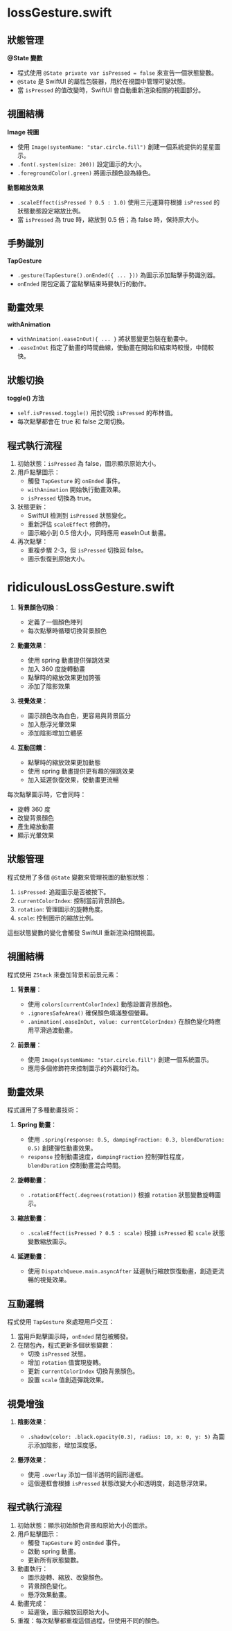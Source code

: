 
# lossGesture.swift 

## 狀態管理

**@State 變數**
- 程式使用 `@State private var isPressed = false` 來宣告一個狀態變數。
- `@State` 是 SwiftUI 的屬性包裝器，用於在視圖中管理可變狀態。
- 當 `isPressed` 的值改變時，SwiftUI 會自動重新渲染相關的視圖部分。

## 視圖結構

**Image 視圖**
- 使用 `Image(systemName: "star.circle.fill")` 創建一個系統提供的星星圖示。
- `.font(.system(size: 200))` 設定圖示的大小。
- `.foregroundColor(.green)` 將圖示顏色設為綠色。

**動態縮放效果**
- `.scaleEffect(isPressed ? 0.5 : 1.0)` 使用三元運算符根據 `isPressed` 的狀態動態設定縮放比例。
- 當 `isPressed` 為 true 時，縮放到 0.5 倍；為 false 時，保持原大小。

## 手勢識別

**TapGesture**
- `.gesture(TapGesture().onEnded({ ... }))` 為圖示添加點擊手勢識別器。
- `onEnded` 閉包定義了當點擊結束時要執行的動作。

## 動畫效果

**withAnimation**
- `withAnimation(.easeInOut){ ... }` 將狀態變更包裝在動畫中。
- `.easeInOut` 指定了動畫的時間曲線，使動畫在開始和結束時較慢，中間較快。

## 狀態切換

**toggle() 方法**
- `self.isPressed.toggle()` 用於切換 `isPressed` 的布林值。
- 每次點擊都會在 true 和 false 之間切換。

## 程式執行流程

1. 初始狀態：`isPressed` 為 false，圖示顯示原始大小。
2. 用戶點擊圖示：
   - 觸發 `TapGesture` 的 `onEnded` 事件。
   - `withAnimation` 開始執行動畫效果。
   - `isPressed` 切換為 true。
3. 狀態更新：
   - SwiftUI 檢測到 `isPressed` 狀態變化。
   - 重新評估 `scaleEffect` 修飾符。
   - 圖示縮小到 0.5 倍大小，同時應用 easeInOut 動畫。
4. 再次點擊：
   - 重複步驟 2-3，但 `isPressed` 切換回 false。
   - 圖示恢復到原始大小。
  



# ridiculousLossGesture.swift


1. **背景顏色切換**：
   - 定義了一個顏色陣列
   - 每次點擊時循環切換背景顏色

2. **動畫效果**：
   - 使用 spring 動畫提供彈跳效果
   - 加入 360 度旋轉動畫
   - 點擊時的縮放效果更加誇張
   - 添加了陰影效果

3. **視覺效果**：
   - 圖示顏色改為白色，更容易與背景區分
   - 加入懸浮光暈效果
   - 添加陰影增加立體感

4. **互動回饋**：
   - 點擊時的縮放效果更加動態
   - 使用 spring 動畫提供更有趣的彈跳效果
   - 加入延遲恢復效果，使動畫更流暢

每次點擊圖示時，它會同時：
- 旋轉 360 度
- 改變背景顏色
- 產生縮放動畫
- 顯示光暈效果


## 狀態管理

程式使用了多個 `@State` 變數來管理視圖的動態狀態：

1. `isPressed`: 追蹤圖示是否被按下。
2. `currentColorIndex`: 控制當前背景顏色。
3. `rotation`: 管理圖示的旋轉角度。
4. `scale`: 控制圖示的縮放比例。

這些狀態變數的變化會觸發 SwiftUI 重新渲染相關視圖。

## 視圖結構

程式使用 `ZStack` 來疊加背景和前景元素：

1. **背景層**：
   - 使用 `colors[currentColorIndex]` 動態設置背景顏色。
   - `.ignoresSafeArea()` 確保顏色填滿整個螢幕。
   - `.animation(.easeInOut, value: currentColorIndex)` 在顏色變化時應用平滑過渡動畫。

2. **前景層**：
   - 使用 `Image(systemName: "star.circle.fill")` 創建一個系統圖示。
   - 應用多個修飾符來控制圖示的外觀和行為。

## 動畫效果

程式運用了多種動畫技術：

1. **Spring 動畫**：
   - 使用 `.spring(response: 0.5, dampingFraction: 0.3, blendDuration: 0.5)` 創建彈性動畫效果。
   - `response` 控制動畫速度，`dampingFraction` 控制彈性程度，`blendDuration` 控制動畫混合時間。

2. **旋轉動畫**：
   - `.rotationEffect(.degrees(rotation))` 根據 `rotation` 狀態變數旋轉圖示。

3. **縮放動畫**：
   - `.scaleEffect(isPressed ? 0.5 : scale)` 根據 `isPressed` 和 `scale` 狀態變數縮放圖示。

4. **延遲動畫**：
   - 使用 `DispatchQueue.main.asyncAfter` 延遲執行縮放恢復動畫，創造更流暢的視覺效果。

## 互動邏輯

程式使用 `TapGesture` 來處理用戶交互：

1. 當用戶點擊圖示時，`onEnded` 閉包被觸發。
2. 在閉包內，程式更新多個狀態變數：
   - 切換 `isPressed` 狀態。
   - 增加 `rotation` 值實現旋轉。
   - 更新 `currentColorIndex` 切換背景顏色。
   - 設置 `scale` 值創造彈跳效果。

## 視覺增強

1. **陰影效果**：
   - `.shadow(color: .black.opacity(0.3), radius: 10, x: 0, y: 5)` 為圖示添加陰影，增加深度感。

2. **懸浮效果**：
   - 使用 `.overlay` 添加一個半透明的圓形邊框。
   - 這個邊框會根據 `isPressed` 狀態改變大小和透明度，創造懸浮效果。

## 程式執行流程

1. 初始狀態：顯示初始顏色背景和原始大小的圖示。
2. 用戶點擊圖示：
   - 觸發 `TapGesture` 的 `onEnded` 事件。
   - 啟動 spring 動畫。
   - 更新所有狀態變數。
3. 動畫執行：
   - 圖示旋轉、縮放、改變顏色。
   - 背景顏色變化。
   - 懸浮效果動畫。
4. 動畫完成：
   - 延遲後，圖示縮放回原始大小。
5. 重複：每次點擊都重複這個過程，但使用不同的顏色。

